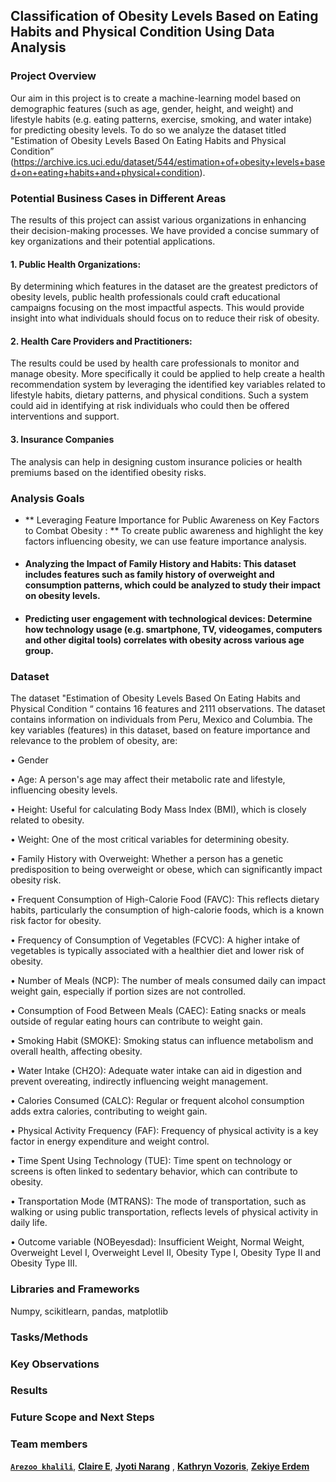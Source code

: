 
## Classification of Obesity Levels Based on Eating Habits and Physical Condition Using Data Analysis

### Project Overview

Our aim in this project is to create a machine-learning model based on demographic features (such as age, gender, height, and weight) and lifestyle habits (e.g. eating patterns, exercise, 
smoking, and water intake) for predicting obesity levels. To do so we analyze the dataset titled  "Estimation of Obesity Levels Based On Eating Habits and Physical Condition” (https://archive.ics.uci.edu/dataset/544/estimation+of+obesity+levels+based+on+eating+habits+and+physical+condition).


### Potential Business Cases in Different Areas

The results of this project can assist various organizations in enhancing their decision-making processes. We have provided a concise summary of key organizations and their potential applications.

#### 1. Public Health Organizations: 
By determining which features in the dataset are the greatest predictors of obesity levels, public health professionals could craft educational campaigns focusing on the most impactful aspects. This would provide insight into what individuals should focus on to reduce their risk of obesity.  

#### 2. Health Care Providers and Practitioners:  
The results could be used by health care professionals to monitor and manage obesity. More specifically it could be applied to help create a health recommendation system by leveraging the identified key variables related to lifestyle habits, dietary patterns, and physical conditions.  Such a system could aid in identifying at risk individuals who could  then be offered interventions and support.  

#### 3. Insurance Companies
The analysis can help in designing custom insurance policies or health premiums based on the identified obesity risks.

### Analysis Goals

- ** Leveraging Feature Importance for Public Awareness on Key Factors to Combat Obesity : ** To create public awareness and highlight the key factors influencing obesity, we can use feature importance analysis. 

- #### Analyzing the Impact of Family History and Habits: This dataset includes features such as family history of overweight and consumption patterns, which could be analyzed to study their impact on obesity levels.

- #### Predicting user engagement with technological devices:  Determine how technology usage (e.g. smartphone, TV, videogames, computers and other digital tools) correlates with obesity across various age group. 


### Dataset

The dataset "Estimation of Obesity Levels Based On Eating Habits and Physical Condition “ contains 16 features and 2111 observations. The dataset contains information on individuals from Peru, Mexico and Columbia.
The key variables (features) in this dataset, based on feature importance and relevance to the problem of obesity, are:

•	Gender

•	Age:  A person's age may affect their metabolic rate and lifestyle, influencing obesity levels.

•	Height: Useful for calculating Body Mass Index (BMI), which is closely related to obesity.

•	Weight: One of the most critical variables for determining obesity.

•	Family History with Overweight: Whether a person has a genetic predisposition to being overweight or obese, which can significantly impact obesity risk.

•	Frequent Consumption of High-Calorie Food (FAVC): This reflects dietary habits, particularly the consumption of high-calorie foods, which is a known risk factor for obesity.

•	Frequency of Consumption of Vegetables (FCVC): A higher intake of vegetables is typically associated with a healthier diet and lower risk of obesity.

•	Number of Meals (NCP): The number of meals consumed daily can impact weight gain, especially if portion sizes are not controlled.

•	Consumption of Food Between Meals (CAEC): Eating snacks or meals outside of regular eating hours can contribute to weight gain.

•	Smoking Habit (SMOKE): Smoking status can influence metabolism and overall health, affecting obesity.

•	Water Intake (CH2O): Adequate water intake can aid in digestion and prevent overeating, indirectly influencing weight management.

•	Calories Consumed (CALC): Regular or frequent alcohol consumption adds extra calories, contributing to weight gain.

•	Physical Activity Frequency (FAF): Frequency of physical activity is a key factor in energy expenditure and weight control.

•	Time Spent Using Technology (TUE): Time spent on technology or screens is often linked to sedentary behavior, which can contribute to obesity.

•	Transportation Mode (MTRANS): The mode of transportation, such as walking or using public transportation, reflects levels of physical activity in daily life.

•	Outcome variable (NOBeyesdad): Insufficient Weight, Normal Weight, Overweight Level I, Overweight Level II, Obesity Type I, Obesity Type II and Obesity Type III. 

### Libraries and Frameworks

Numpy, scikitlearn, pandas, matplotlib

### Tasks/Methods

### Key Observations



### Results

### Future Scope and Next Steps

### Team members 
[**`Arezoo khalili`**](https://github.com/Arezookhalili), [**Claire E**](https://github.com/ClaireEun), [**Jyoti Narang**](https://github.com/drop2jyoti) , [**Kathryn Vozoris**](https://github.com/KathrynVozoris), [**Zekiye Erdem**](https://github.com/zekiyerdem)


